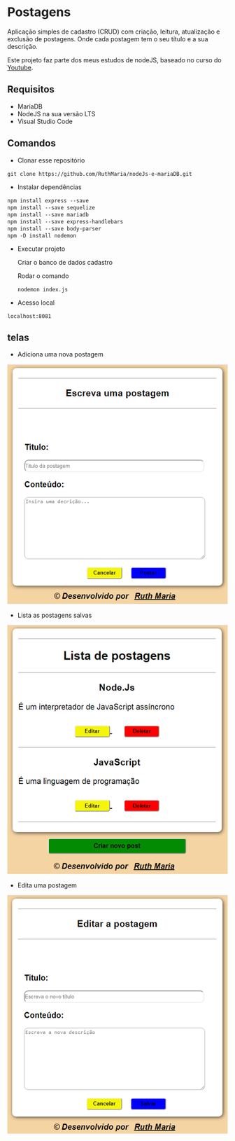 # Postagens

Aplicação simples de cadastro (CRUD) com criação, leitura, atualização e exclusão de postagens. Onde cada postagem tem o seu título e a sua descrição. 

Este projeto faz parte dos meus estudos de nodeJS, baseado no curso do [Youtube](https://www.youtube.com/playlist?list=PLJ_KhUnlXUPtbtLwaxxUxHqvcNQndmI4B).

 
## Requisitos
- MariaDB
- NodeJS na sua versão LTS
- Visual Studio Code

## Comandos

- Clonar esse repositório
```
git clone https://github.com/RuthMaria/nodeJs-e-mariaDB.git
```

- Instalar dependências
```
npm install express --save
npm install --save sequelize
npm install --save mariadb
npm install --save express-handlebars
npm install --save body-parser
npm -D install nodemon
```

- Executar projeto

  Criar o banco de dados cadastro

  Rodar o comando
  ```
  nodemon index.js
  ```

- Acesso local
```
localhost:8081
```
 
## telas

- Adiciona uma nova postagem

![tela de cadastro](https://github.com/RuthMaria/nodeJs-e-mariaDB/blob/master/cadastro/postagens/formCRUD/images/cadastrarPostagem.png)

- Lista as postagens salvas

![home do site](https://github.com/RuthMaria/nodeJs-e-mariaDB/blob/master/cadastro/postagens/formCRUD/images/listarPostagens.png)

- Edita uma postagem

![tela de editar](https://github.com/RuthMaria/nodeJs-e-mariaDB/blob/master/cadastro/postagens/formCRUD/images/editarPostagem.png)

